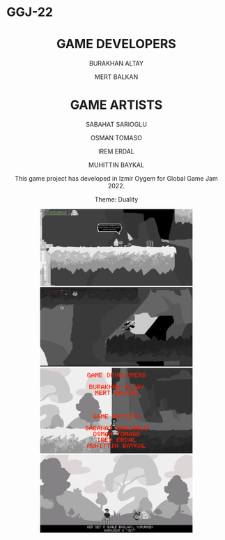 # GGJ-22

<div align="center"><h1>GAME DEVELOPERS</h1><div>

<p>BURAKHAN ALTAY</p>
<p>MERT BALKAN</p>

 
<div align="center"><h1>GAME ARTISTS</h1><div>
<p>SABAHAT SARIOGLU</p>
<p>OSMAN TOMASO</p>
<p>IREM ERDAL</p>
<p>MUHITTIN BAYKAL</p>

<p>This game project has developed in Izmir Oygem for Global Game Jam 2022.</p>

<p>Theme: Duality</p>


<p align="center">
  <img src="https://github.com/MertBalkan/GGJ-22/blob/main/GamePhotos/gss1.png" width="350" title="SS1">
  <img src="https://github.com/MertBalkan/GGJ-22/blob/main/GamePhotos/gss2.png" width="350" title="SS2">
  <img src="https://github.com/MertBalkan/GGJ-22/blob/main/GamePhotos/gss3.png" width="350" title="SS3">
  <img src="https://github.com/MertBalkan/GGJ-22/blob/main/GamePhotos/gss4.png" width="350" title="SS4">
</p>
